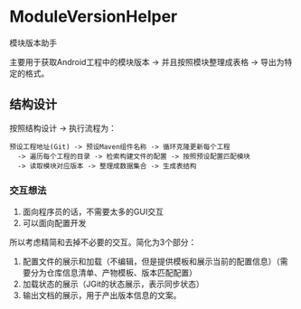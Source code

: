 # ModuleVersionHelper

模块版本助手

主要用于获取Android工程中的模块版本 -> 并且按照模块整理成表格 -> 导出为特定的格式。

## 结构设计

按照结构设计 -> 执行流程为：

```plain text
预设工程地址(Git) -> 预设Maven组件名称 -> 循环克隆更新每个工程
  -> 遍历每个工程的目录 -> 检索构建文件的配置 -> 按照预设配置匹配模块
  -> 读取模块对应版本 -> 整理成数据集合 -> 生成表结构
```


### 交互想法

1. 面向程序员的话，不需要太多的GUI交互
2. 可以面向配置开发

所以考虑精简和去掉不必要的交互。简化为3个部分：

1. 配置文件的展示和加载（不编辑，但是提供模板和展示当前的配置信息）（需要分为仓库信息清单、产物模板、版本匹配配置）
2. 加载状态的展示（JGit的状态展示，表示同步状态）
3. 输出文档的展示，用于产出版本信息的文案。

